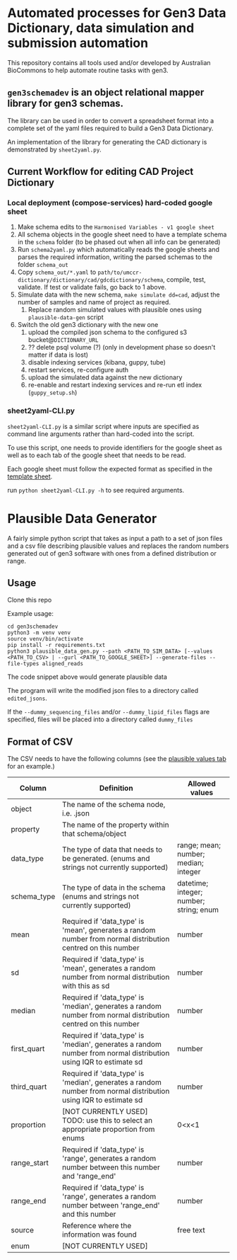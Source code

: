 # Automated processes for Gen3 Data Dictionary, data simulation and submission automation

This repository contains all tools used and/or developed by Australian BioCommons to help automate routine tasks with gen3.

## `gen3schemadev` is an object relational mapper library for gen3 schemas.

The library can be used in order to convert a spreadsheet format into a complete set of the yaml files required to build a Gen3 Data Dictionary.

An implementation of the library for generating the CAD dictionary is demonstrated by `sheet2yaml.py`.

## Current Workflow for editing CAD Project Dictionary

### Local deployment (compose-services) hard-coded google sheet
1. Make schema edits to the `Harmonised Variables - v1 google sheet`
2. All schema objects in the google sheet need to have a template schema in the `schema` folder (to be phased out when all info can be generated)
3. Run `schema2yaml.py` which automatically reads the google sheets and parses the required information, writing the parsed schemas to the folder `schema_out` 
4. Copy `schema_out/*.yaml` to `path/to/umccr-dictionary/dictionary/cad/gdcdictionary/schema`, compile, test, validate. If test or validate fails, go back to 1 above.
5. Simulate data with the new schema, `make simulate dd=cad`, adjust the number of samples and name of project as required.
   1. Replace random simulated values with plausible ones using `plausible-data-gen` script
6. Switch the old gen3 dictionary with the new one
   1. upload the compiled json schema to the configured s3 bucket@`DICTIONARY_URL`
   2. ?? delete psql volume (?) (only in development phase so doesn't matter if data is lost)
   3. disable indexing services (kibana, guppy, tube)
   4. restart services, re-configure auth
   5. upload the simulated data against the new dictionary
   6. re-enable and restart indexing services and re-run etl index (`guppy_setup.sh`)

### sheet2yaml-CLI.py

`sheet2yaml-CLI.py` is a similar script where inputs are specified as command line arguments rather than hard-coded into the script. 

To use this script, one needs to provide identifiers for the google sheet as well as to each tab of the google sheet that needs to be read.

Each google sheet must follow the expected format as specified in the [template sheet](https://docs.google.com/spreadsheets/d/1qEL6bx_Pmif-h6GL_U-k6eotwIhIxCxYIjLecGk2TV8/edit#gid=0).

run `python sheet2yaml-CLI.py -h` to see required arguments.

# Plausible Data Generator

A fairly simple python script that takes as input a path to a set of json files and a csv file describing plausible values and replaces the random numbers generated out of gen3 software with ones from a defined distribution or range.

## Usage

Clone this repo 

Example usage:

```shell
cd gen3schemadev
python3 -m venv venv
source venv/bin/activate
pip install -r requirements.txt
python3 plausible_data_gen.py --path <PATH_TO_SIM_DATA> [--values <PATH_TO_CSV> | --gurl <PATH_TO_GOOGLE_SHEET>] --generate-files --file-types aligned_reads
```

The code snippet above would generate plausible data 

The program will write the modified json files to a directory called `edited_jsons`.

If the `--dummy_sequencing_files` and/or `--dummy_lipid_files` flags are specified, files will be placed into a directory called `dummy_files`

## Format of CSV

The CSV needs to have the following columns (see the [plausible values tab](https://docs.google.com/spreadsheets/d/1AX9HLzIV6wtkVylLkwOr3kdKDaZf4ukeYACTJ7lYngk/edit#gid=1400179124) for an example.)

| Column      | Definition                                                                                                       | Allowed values                          |
|-------------|------------------------------------------------------------------------------------------------------------------|-----------------------------------------|
| object      | The name of the schema node, i.e. <object>.json                                                                  |                                         |
| property    | The name of the property within that schema/object                                                               |                                         |
| data_type   | The type of data that needs to be generated. (enums and strings not currently supported)                         | range; mean; number; median; integer    |
| schema_type | The type of data in the schema (enums and strings not currently supported)                                       | datetime; integer; number; string; enum |
| mean        | Required if 'data_type' is 'mean', generates a random number from normal distribution centred on this number     | number                                  |
| sd          | Required if 'data_type' is 'mean', generates a random number from normal distribution with this as sd            | number                                  |
| median      | Required if 'data_type' is 'median', generates a random number from normal distribution centred on this number   | number                                  |
| first_quart | Required if 'data_type' is 'median', generates a random number from normal distribution using IQR to estimate sd | number                                  |
| third_quart | Required if 'data_type' is 'median', generates a random number from normal distribution using IQR to estimate sd | number                                  |
| proportion  | [NOT CURRENTLY USED] TODO: use this to select an appropriate proportion from enums                               | 0<x<1                                   |
| range_start | Required if 'data_type' is 'range', generates a random number between this number and 'range_end'                | number                                  |
| range_end   | Required if 'data_type' is 'range', generates a random number between 'range_end' and this number                | number                                  |
| source      | Reference where the information was found                                                                        | free text                               |
| enum        | [NOT CURRENTLY USED]                                                                                             |                                         |
